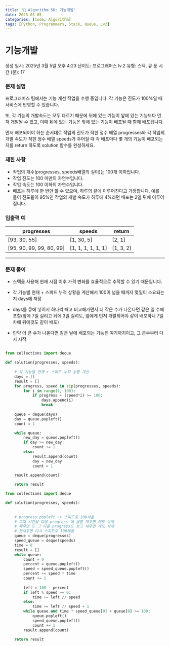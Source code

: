 ```yaml
---
title: "🧠 Algorithm 56: 기능개발"
date: 2025-03-05
categories: [Code, Algorithm]
tags: [Python, Programmers, Stack, Queue, Lv2]
---
```


# 기능개발

생성 일시: 2025년 3월 5일 오후 4:23
난이도: 프로그래머스 lv.2
유형: 스택, 큐
푼 시간 (분): 17

### **문제 설명**

프로그래머스 팀에서는 기능 개선 작업을 수행 중입니다. 각 기능은 진도가 100%일 때 서비스에 반영할 수 있습니다.

또, 각 기능의 개발속도는 모두 다르기 때문에 뒤에 있는 기능이 앞에 있는 기능보다 먼저 개발될 수 있고, 이때 뒤에 있는 기능은 앞에 있는 기능이 배포될 때 함께 배포됩니다.

먼저 배포되어야 하는 순서대로 작업의 진도가 적힌 정수 배열 progresses와 각 작업의 개발 속도가 적힌 정수 배열 speeds가 주어질 때 각 배포마다 몇 개의 기능이 배포되는지를 return 하도록 solution 함수를 완성하세요.

### 제한 사항

- 작업의 개수(progresses, speeds배열의 길이)는 100개 이하입니다.
- 작업 진도는 100 미만의 자연수입니다.
- 작업 속도는 100 이하의 자연수입니다.
- 배포는 하루에 한 번만 할 수 있으며, 하루의 끝에 이루어진다고 가정합니다. 예를 들어 진도율이 95%인 작업의 개발 속도가 하루에 4%라면 배포는 2일 뒤에 이루어집니다.

### 입출력 예

| progresses | speeds | return |
| --- | --- | --- |
| [93, 30, 55] | [1, 30, 5] | [2, 1] |
| [95, 90, 99, 99, 80, 99] | [1, 1, 1, 1, 1, 1] | [1, 3, 2] |

---

### 문제 풀이

- 스택을 사용해 현재 시점 이후 가격 변화를 효율적으로 추적할 수 있기 때문입니다.

- 각 기능별 현재 + 스피드 누적 상황을 계산해서 100이 넘을 때까지 몇일이 소요되는 지 days에 저장
- days를 큐에 넣어서 하나씩 빼고 비교해가면서 더 작은 수가 나온다면 같은 일 수에 포함(앞에 7일 걸리고 뒤에 3일 걸려도, 앞에게 먼저 개발되어야 같이 배포하니 7일차에 뒤에것도 같이 배포)
- 만약 더 큰 수가 나온다면 같은 날에 배포되는 기능은 여기까지이고, 그 큰수부터 다시 시작

```python

from collections import deque

def solution(progresses, speeds):
    
    # 각 기능별 현재 + 스피드 누적 상황 계산
    days = []
    result = []
    for progress, speed in zip(progresses, speeds):
        for i in range(1, 100):
            if progress + (speed*i) >= 100:
                days.append(i)
                break
    
    queue = deque(days)
    day = queue.popleft()
    count = 1

    while queue:
        new_day = queue.popleft()
        if day >= new_day:
            count += 1
        else:
            result.append(count)
            day = new_day
            count = 1
            
    result.append(count)

    return result
```

```python
from collections import deque

def solution(progresses, speeds):
    
    
    # progress popleft -> 스피드로 100채움
    # 그때 시간을 다음 progress 에 곱함 채우면 얘도 삭제
    # 채우면 또 그 다음 progress도 보고 채우면 걔도 삭제
    # 못채우면 다시 스피드로 100채움
    queue = deque(progresses)
    speed_queue = deque(speeds)
    time = 0
    result = []
    while queue:
        count = 0
        percent = queue.popleft()
        speed = speed_queue.popleft()
        percent += speed * time
        count += 1
        
        left = 100 - percent
        if left % speed == 0:
            time += left // speed
        else:
            time += left // speed + 1
        while queue and time * speed_queue[0] + queue[0] >= 100:
            queue.popleft()
            speed_queue.popleft()
            count += 1
        result.append(count)
        
    return result
```